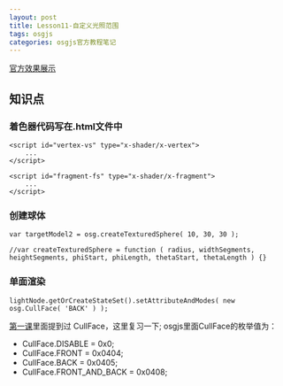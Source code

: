 ```yaml
---
layout: post
title: Lesson11-自定义光照范围
tags: osgjs
categories: osgjs官方教程笔记
---
```

[官方效果展示](http://codepen.io/osgjs/pen/KIlrg)



## 知识点

### 着色器代码写在.html文件中
```
<script id="vertex-vs" type="x-shader/x-vertex">
    ...
</script>

<script id="fragment-fs" type="x-shader/x-fragment">
    ...
</script>
```


### 创建球体

```
var targetModel2 = osg.createTexturedSphere( 10, 30, 30 );

//var createTexturedSphere = function ( radius, widthSegments, heightSegments, phiStart, phiLength, thetaStart, thetaLength ) {}
```
### 单面渲染

```
lightNode.getOrCreateStateSet().setAttributeAndModes( new osg.CullFace( 'BACK' ) );
```
[第一课]()里面提到过 CullFace，这里复习一下;
osgjs里面CullFace的枚举值为：
- CullFace.DISABLE = 0x0;
- CullFace.FRONT = 0x0404;
- CullFace.BACK = 0x0405;
- CullFace.FRONT_AND_BACK = 0x0408;
